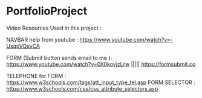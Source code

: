 # PortfolioProject

Video Resources Used in this project : 

NAVBAR help from youtube : https://www.youtube.com/watch?v=-UxqoVQsvCA


FORM (Submit button sends email to me ): https://www.youtube.com/watch?v=0X0kovjzLrw ||||| https://formsubmit.co

TELEPHONE for FORM : https://www.w3schools.com/tags/att_input_type_tel.asp
FORM SELECTOR : https://www.w3schools.com/css/css_attribute_selectors.asp